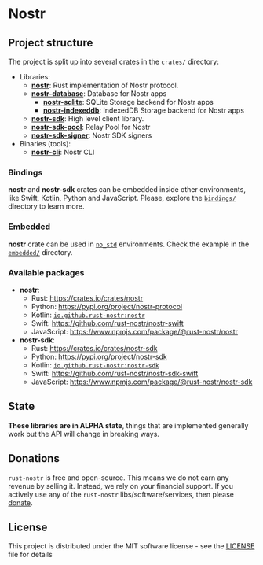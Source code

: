 # Nostr

## Project structure

The project is split up into several crates in the `crates/` directory:

* Libraries:
    * [**nostr**](./crates/nostr/): Rust implementation of Nostr protocol.
    * [**nostr-database**](./crates/nostr-database/): Database for Nostr apps
        * [**nostr-sqlite**](./crates/nostr-sqlite/): SQLite Storage backend for Nostr apps
        * [**nostr-indexeddb**](./crates/nostr-indexeddb/): IndexedDB Storage backend for Nostr apps
    * [**nostr-sdk**](./crates/nostr-sdk/): High level client library.
    * [**nostr-sdk-pool**](./crates/nostr-sdk-pool/): Relay Pool for Nostr
    * [**nostr-sdk-signer**](./crates/nostr-sdk-signer/): Nostr SDK signers
* Binaries (tools):
    * [**nostr-cli**](./crates/nostr-cli/): Nostr CLI

### Bindings

**nostr** and **nostr-sdk** crates can be embedded inside other environments, like Swift, Kotlin, Python and JavaScript. 
Please, explore the [`bindings/`](./bindings/) directory to learn more.

### Embedded

**nostr** crate can be used in [`no_std`](https://docs.rust-embedded.org/book/intro/no-std.html) environments. 
Check the example in the [`embedded/`](./crates/nostr/examples/embedded/) directory.

### Available packages

* **nostr**:
    * Rust: https://crates.io/crates/nostr
    * Python: https://pypi.org/project/nostr-protocol
    * Kotlin: [`io.github.rust-nostr:nostr`](https://central.sonatype.com/artifact/io.github.rust-nostr/nostr/)
    * Swift: https://github.com/rust-nostr/nostr-swift
    * JavaScript: https://www.npmjs.com/package/@rust-nostr/nostr
* **nostr-sdk**:
    * Rust: https://crates.io/crates/nostr-sdk
    * Python: https://pypi.org/project/nostr-sdk
    * Kotlin: [`io.github.rust-nostr:nostr-sdk`](https://central.sonatype.com/artifact/io.github.rust-nostr/nostr-sdk/)
    * Swift: https://github.com/rust-nostr/nostr-sdk-swift
    * JavaScript: https://www.npmjs.com/package/@rust-nostr/nostr-sdk

## State

**These libraries are in ALPHA state**, things that are implemented generally work but the API will change in breaking ways.

## Donations

`rust-nostr` is free and open-source. This means we do not earn any revenue by selling it. Instead, we rely on your financial support. If you actively use any of the `rust-nostr` libs/software/services, then please [donate](https://rust-nostr.org/donate).

## License

This project is distributed under the MIT software license - see the [LICENSE](LICENSE) file for details